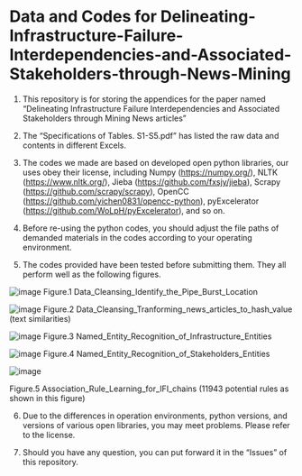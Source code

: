 # Data and Codes for Delineating-Infrastructure-Failure-Interdependencies-and-Associated-Stakeholders-through-News-Mining


1. This repository is for storing the appendices for the paper named “Delineating Infrastructure Failure Interdependencies and Associated Stakeholders through Mining News articles”

2. The “Specifications of Tables. S1-S5.pdf” has listed the raw data and contents in different Excels.

3. The codes we made are based on developed open python libraries, our uses obey their license, including 
  Numpy (https://numpy.org/), 
  NLTK (https://www.nltk.org/), 
  Jieba (https://github.com/fxsjy/jieba), 
  Scrapy (https://github.com/scrapy/scrapy), 
  OpenCC (https://github.com/yichen0831/opencc-python), 
  pyExcelerator (https://github.com/WoLpH/pyExcelerator),
  and so on.

4. Before re-using the python codes, you should adjust the file paths of demanded materials in the codes according to your operating environment.

5. The codes provided have been tested before submitting them. They all perform well as the following figures.

![image](https://github.com/0AnonymousSite0/Raw-Data-and-Processing-Details/blob/master/Images/For_Phase_1_%20Data_Cleansing_Identify_the_Pipe_Burst_Location.png)
Figure.1 Data_Cleansing_Identify_the_Pipe_Burst_Location

![image](https://github.com/0AnonymousSite0/Raw-Data-and-Processing-Details/blob/master/Images/For_Phase_1_%20Data_Cleansing_Tranforming%20news%20articles%20to%20hash%20value%20(text%20similarities).png)
Figure.2 Data_Cleansing_Tranforming_news_articles_to_hash_value (text similarities)

![image](https://github.com/0AnonymousSite0/Raw-Data-and-Processing-Details/blob/master/Images/For_Phase_3_Named_Entity_Recognition_of_Infrastructure_Entities.png)
Figure.3 Named_Entity_Recognition_of_Infrastructure_Entities

![image](https://github.com/0AnonymousSite0/Raw-Data-and-Processing-Details/blob/master/Images/For_Phase_3_Named_Entity_Recognition_of_Stakeholders_Entities.png)
Figure.4 Named_Entity_Recognition_of_Stakeholders_Entities

![image](https://github.com/0AnonymousSite0/Raw-Data-and-Processing-Details/blob/master/Images/For_Phase_5_Association_Rule_Learning_for_IFI_chains.png)

Figure.5 Association_Rule_Learning_for_IFI_chains (11943 potential rules as shown in this figure)

6. Due to the differences in operation environments, python versions, and versions of various open libraries, you may meet problems. Please refer to the license.

7. Should you have any question, you can put forward it in the “Issues” of this repository.
